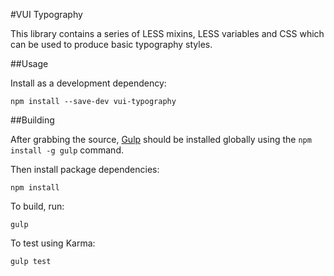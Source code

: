 #VUI Typography

This library contains a series of LESS mixins, LESS variables and CSS which can
be used to produce basic typography styles.

##Usage

Install as a development dependency:

```shell
npm install --save-dev vui-typography
```

##Building

After grabbing the source, [Gulp](http://gulpjs.com/) should be installed globally
using the `npm install -g gulp` command.

Then install package dependencies:

```shell
npm install
```

To build, run:

```shell
gulp
```

To test using Karma:

```shell
gulp test
```